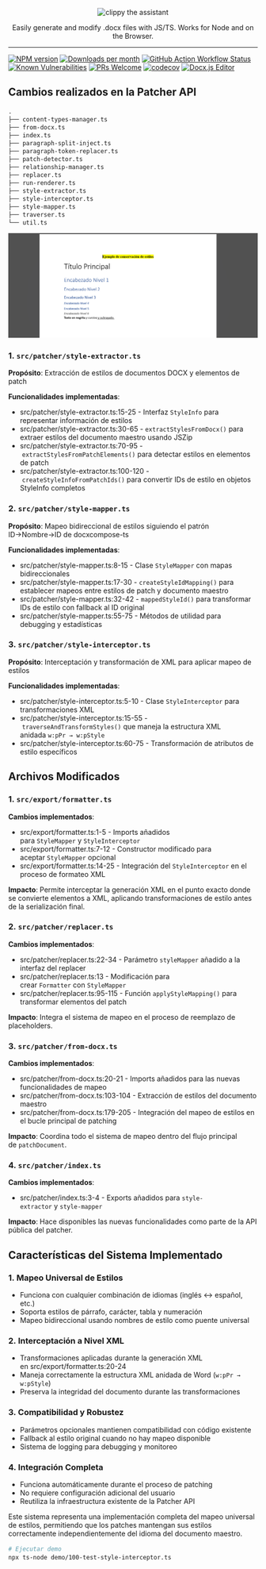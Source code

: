 <p align="center">
    <img src="./logo/logo-animate.svg" width="100%" height="300" alt="clippy the assistant">
</p>

<p align="center">
    Easily generate and modify .docx files with JS/TS. Works for Node and on the Browser.
</p>

---

[![NPM version][npm-image]][npm-url]
[![Downloads per month][downloads-image]][downloads-url]
[![GitHub Action Workflow Status][github-actions-workflow-image]][github-actions-workflow-url]
[![Known Vulnerabilities][snky-image]][snky-url]
[![PRs Welcome][pr-image]][pr-url]
[![codecov][codecov-image]][codecov-url]
[![Docx.js Editor][docxjs-editor-image]][docxjs-editor-url]


## **Cambios realizados en la Patcher API**

```
.
├── content-types-manager.ts
├── from-docx.ts
├── index.ts
├── paragraph-split-inject.ts
├── paragraph-token-replacer.ts
├── patch-detector.ts
├── relationship-manager.ts
├── replacer.ts
├── run-renderer.ts
├── style-extractor.ts
├── style-interceptor.ts
├── style-mapper.ts
├── traverser.ts
└── util.ts
```

![alt text](logo/image.png)

### **1. `src/patcher/style-extractor.ts`**

**Propósito**: Extracción de estilos de documentos DOCX y elementos de patch

**Funcionalidades implementadas**:

- src/patcher/style-extractor.ts:15-25 - Interfaz `StyleInfo` para representar información de estilos
- src/patcher/style-extractor.ts:30-65 - `extractStylesFromDocx()` para extraer estilos del documento maestro usando JSZip
- src/patcher/style-extractor.ts:70-95 - `extractStylesFromPatchElements()` para detectar estilos en elementos de patch
- src/patcher/style-extractor.ts:100-120 - `createStyleInfoFromPatchIds()` para convertir IDs de estilo en objetos StyleInfo completos

### **2. `src/patcher/style-mapper.ts`**

**Propósito**: Mapeo bidireccional de estilos siguiendo el patrón ID→Nombre→ID de docxcompose-ts

**Funcionalidades implementadas**:

- src/patcher/style-mapper.ts:8-15 - Clase `StyleMapper` con mapas bidireccionales
- src/patcher/style-mapper.ts:17-30 - `createStyleIdMapping()` para establecer mapeos entre estilos de patch y documento maestro
- src/patcher/style-mapper.ts:32-42 - `mappedStyleId()` para transformar IDs de estilo con fallback al ID original
- src/patcher/style-mapper.ts:55-75 - Métodos de utilidad para debugging y estadísticas

### **3. `src/patcher/style-interceptor.ts`**

**Propósito**: Interceptación y transformación de XML para aplicar mapeo de estilos

**Funcionalidades implementadas**:

- src/patcher/style-interceptor.ts:5-10 - Clase `StyleInterceptor` para transformaciones XML
- src/patcher/style-interceptor.ts:15-55 - `traverseAndTransformStyles()` que maneja la estructura XML anidada `w:pPr → w:pStyle`
- src/patcher/style-interceptor.ts:60-75 - Transformación de atributos de estilo específicos

## **Archivos Modificados**

### **1. `src/export/formatter.ts`**

**Cambios implementados**:

- src/export/formatter.ts:1-5 - Imports añadidos para `StyleMapper` y `StyleInterceptor`
- src/export/formatter.ts:7-12 - Constructor modificado para aceptar `StyleMapper` opcional
- src/export/formatter.ts:14-25 - Integración del `StyleInterceptor` en el proceso de formateo XML

**Impacto**: Permite interceptar la generación XML en el punto exacto donde se convierte elementos a XML, aplicando transformaciones de estilo antes de la serialización final.

### **2. `src/patcher/replacer.ts`**

**Cambios implementados**:

- src/patcher/replacer.ts:22-34 - Parámetro `styleMapper` añadido a la interfaz del replacer
- src/patcher/replacer.ts:13 - Modificación para crear `Formatter` con `StyleMapper`
- src/patcher/replacer.ts:95-115 - Función `applyStyleMapping()` para transformar elementos del patch

**Impacto**: Integra el sistema de mapeo en el proceso de reemplazo de placeholders.

### **3. `src/patcher/from-docx.ts`**

**Cambios implementados**:

- src/patcher/from-docx.ts:20-21 - Imports añadidos para las nuevas funcionalidades de mapeo
- src/patcher/from-docx.ts:103-104 - Extracción de estilos del documento maestro
- src/patcher/from-docx.ts:179-205 - Integración del mapeo de estilos en el bucle principal de patching

**Impacto**: Coordina todo el sistema de mapeo dentro del flujo principal de `patchDocument`.

### **4. `src/patcher/index.ts`**

**Cambios implementados**:

- src/patcher/index.ts:3-4 - Exports añadidos para `style-extractor` y `style-mapper`

**Impacto**: Hace disponibles las nuevas funcionalidades como parte de la API pública del patcher.

## **Características del Sistema Implementado**

### **1. Mapeo Universal de Estilos**

- Funciona con cualquier combinación de idiomas (inglés ↔ español, etc.)
- Soporta estilos de párrafo, carácter, tabla y numeración
- Mapeo bidireccional usando nombres de estilo como puente universal

### **2. Interceptación a Nivel XML**

- Transformaciones aplicadas durante la generación XML en src/export/formatter.ts:20-24
- Maneja correctamente la estructura XML anidada de Word (`w:pPr → w:pStyle`)
- Preserva la integridad del documento durante las transformaciones

### **3. Compatibilidad y Robustez**

- Parámetros opcionales mantienen compatibilidad con código existente
- Fallback al estilo original cuando no hay mapeo disponible
- Sistema de logging para debugging y monitoreo

### **4. Integración Completa**

- Funciona automáticamente durante el proceso de patching
- No requiere configuración adicional del usuario
- Reutiliza la infraestructura existente de la Patcher API

Este sistema representa una implementación completa del mapeo universal de estilos, permitiendo que los patches mantengan sus estilos correctamente independientemente del idioma del documento maestro.

```bash
# Ejecutar demo
npx ts-node demo/100-test-style-interceptor.ts
```

[npm-image]: https://badge.fury.io/js/docx.svg
[npm-url]: https://npmjs.org/package/docx
[downloads-image]: https://img.shields.io/npm/dm/docx.svg
[downloads-url]: https://npmjs.org/package/docx
[github-actions-workflow-image]: https://github.com/dolanmiu/docx/workflows/Default/badge.svg
[github-actions-workflow-url]: https://github.com/dolanmiu/docx/actions
[snky-image]: https://snyk.io/test/github/dolanmiu/docx/badge.svg
[snky-url]: https://snyk.io/test/github/dolanmiu/docx
[pr-image]: https://img.shields.io/badge/PRs-welcome-brightgreen.svg
[pr-url]: http://makeapullrequest.com
[codecov-image]: https://codecov.io/gh/dolanmiu/docx/branch/master/graph/badge.svg
[codecov-url]: https://codecov.io/gh/dolanmiu/docx
[patreon-image]: https://user-images.githubusercontent.com/2917613/51251459-4e880480-1991-11e9-92bf-38b96675a9e2.png
[patreon-url]: https://www.patreon.com/dolanmiu
[browserstack-image]: https://user-images.githubusercontent.com/2917613/54233552-128e9d00-4505-11e9-88fb-025a4e04007c.png
[browserstack-url]: https://www.browserstack.com
[docxjs-editor-image]: https://img.shields.io/badge/Docx.js%20Editor-2b579a.svg?style=flat&amp;logo=javascript&amp;logoColor=white
[docxjs-editor-url]: https://docxjs-editor.vercel.app/
